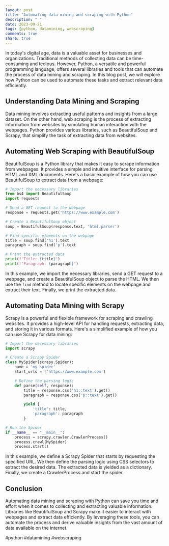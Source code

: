```yaml
---
layout: post
title: "Automating data mining and scraping with Python"
description: " "
date: 2023-09-21
tags: [python, datamining, webscraping]
comments: true
share: true
---
```


In today's digital age, data is a valuable asset for businesses and organizations. Traditional methods of collecting data can be time-consuming and tedious. However, Python, a versatile and powerful programming language, offers several libraries and tools that can automate the process of data mining and scraping. In this blog post, we will explore how Python can be used to automate these tasks and extract relevant data efficiently.

## Understanding Data Mining and Scraping

Data mining involves extracting useful patterns and insights from a large dataset. On the other hand, web scraping is the process of extracting information from websites by simulating human interaction with the webpages. Python provides various libraries, such as BeautifulSoup and Scrapy, that simplify the task of extracting data from websites.

## Automating Web Scraping with BeautifulSoup

BeautifulSoup is a Python library that makes it easy to scrape information from webpages. It provides a simple and intuitive interface for parsing HTML and XML documents. Here's a basic example of how you can use BeautifulSoup to extract data from a webpage:

```python
# Import the necessary libraries
from bs4 import BeautifulSoup
import requests

# Send a GET request to the webpage
response = requests.get('https://www.example.com')

# Create a BeautifulSoup object
soup = BeautifulSoup(response.text, 'html.parser')

# Find specific elements on the webpage
title = soup.find('h1').text
paragraph = soup.find('p').text

# Print the extracted data
print(f"Title: {title}")
print(f"Paragraph: {paragraph}")
```

In this example, we import the necessary libraries, send a GET request to a webpage, and create a BeautifulSoup object to parse the HTML. We then use the `find` method to locate specific elements on the webpage and extract their text. Finally, we print the extracted data.

## Automating Data Mining with Scrapy

Scrapy is a powerful and flexible framework for scraping and crawling websites. It provides a high-level API for handling requests, extracting data, and storing it in various formats. Here's a simplified example of how you can use Scrapy for data mining:

```python
# Import the necessary libraries
import scrapy

# Create a Scrapy Spider
class MySpider(scrapy.Spider):
    name = 'my_spider'
    start_urls = ['https://www.example.com']

    # Define the parsing logic
    def parse(self, response):
        title = response.css('h1::text').get()
        paragraph = response.css('p::text').get()

        yield {
            'title': title,
            'paragraph': paragraph
        }

# Run the Spider
if __name__ == "__main__":
    process = scrapy.crawler.CrawlerProcess()
    process.crawl(MySpider)
    process.start()
```

In this example, we define a Scrapy Spider that starts by requesting the specified URL. We then define the parsing logic using CSS selectors to extract the desired data. The extracted data is yielded as a dictionary. Finally, we create a CrawlerProcess and start the spider.

## Conclusion

Automating data mining and scraping with Python can save you time and effort when it comes to collecting and extracting valuable information. Libraries like BeautifulSoup and Scrapy make it easier to interact with webpages and extract data efficiently. By leveraging these tools, you can automate the process and derive valuable insights from the vast amount of data available on the internet.

#python #datamining #webscraping